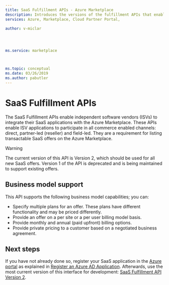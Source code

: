 ```yaml
---
title: SaaS Fulfillment APIs - Azure Marketplace 
description: Introduces the versions of the fulfillment APIs that enable you to integrate your SaaS offers with the Azure Marketplace.
services: Azure, Marketplace, Cloud Partner Portal, 

author: v-miclar




ms.service: marketplace



ms.topic: conceptual
ms.date: 03/26/2019
ms.author: pabutler
---
```


# SaaS Fulfillment APIs

The SaaS Fulfillment APIs enable independent software vendors (ISVs) to integrate their SaaS applications with the Azure Marketplace. These APIs enable ISV applications to participate in all commerce enabled channels: direct, partner-led (reseller) and field-led.  They are a requirement for listing transactable SaaS offers on the Azure Marketplace.

> [!WARNING]
> The current version of this API is Version 2, which should be used for all new SaaS offers.  Version 1 of the API is deprecated and is being maintained to support existing offers.


## Business model support

This API supports the following business model capabilities; you can:

* Specify multiple plans for an offer. These plans have different functionality and may be priced differently.
* Provide an offer on a per site or a per user billing model basis.
* Provide monthly and annual (paid upfront) billing options.
* Provide private pricing to a customer based on a negotiated business agreement.


## Next steps

If you have not already done so, register your SaaS application in the [Azure portal](https://ms.portal.azure.com) as explained in [Register an Azure AD Application](./cpp-saas-registration.md).  Afterwards, use the most current version of this interface for development: [SaaS Fulfillment API Version 2](./cpp-saas-fulfillment-api-v2.md).
